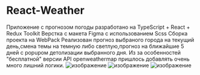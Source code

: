 # React-Weather
Приложение с прогнозом погоды разработано на TypeScript + React + Redux Toolkit 
Верстка с макета Figma с использованием Scss
Сборка проекта на WebPack
Реализован прогноз выбраного города на текущий день,смена темы на темную либо светлую,прогноз на ближайшие 5 дней с popupом детолизации выбранного дня.
Из за особенностей "бесплатной" версии API openweathermap пришлось добавлять очень много лишний логики.
![изображение](https://user-images.githubusercontent.com/99957510/200258821-2161024f-533a-4c37-bd84-60d8c404fe07.png)
![изображение](https://user-images.githubusercontent.com/99957510/200258910-dcf65983-698f-4118-91ef-2a776c74c8c6.png)
![изображение](https://user-images.githubusercontent.com/99957510/200259068-8916a7e5-e692-4f50-bca7-960e13cc7f67.png)
